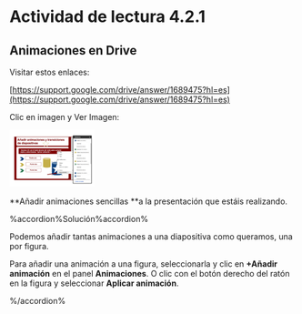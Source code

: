 # Actividad de lectura 4.2.1

## Animaciones en Drive

Visitar estos enlaces:

[https://support.google.com/drive/answer/1689475?hl=es](https://support.google.com/drive/answer/1689475?hl=es)

Clic en imagen y Ver Imagen:


[![Animaciones drive](img/imagen.png "Añadir animaciones")](https://de7479b1-a-62cb3a1a-s-sites.googlegroups.com/site/elviraceptexto/4-presentaciones/4-animaciones-y-transiciones/p_11.jpg?attachauth=ANoY7cqrmDAJPU9_aGegTrgHEK8UWRw0MF2wV_iywce2sZA3AFA04_zFhaHX1Szq5JptJr_Z7--kL402hOuE6dpjI34RiWV8ISK2kpH4TCPaBrxgKnXKkZR_FPiaid-YVszKtqNrH20GhArcdLPF7wfZdRQRkie17glfwoxII4L5oepDiB0UlUvSLdCssZGXrbDxnqoFX0DWWufP_cMjueIp_m3p9t5TqjZX0d-eQC12pwdgusJvBql9tW2KrCpdb9s0vFSYVnruEH-4cZTdr9H94ftHdeYJKg%3D%3D&attredirects=0 "Añadir animaciones")


**Añadir animaciones sencillas **a la presentación que estáis realizando.

%accordion%Solución%accordion%

Podemos añadir tantas animaciones a una diapositiva como queramos, una por figura.

Para añadir una animación a una figura, seleccionarla y clic en **+Añadir animación** en el panel **Animaciones**. O clic con el botón derecho del ratón en la figura y seleccionar **Aplicar animación**.

%/accordion%

